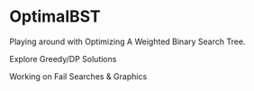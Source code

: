 OptimalBST
==========

Playing around with Optimizing A Weighted Binary Search Tree.

Explore Greedy/DP Solutions

Working on Fail Searches & Graphics
